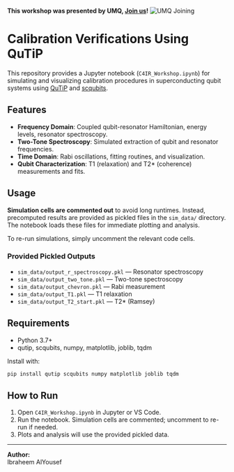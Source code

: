 **This workshop was presented by UMQ, [Join us](https://docs.google.com/forms/d/e/1FAIpQLSf8LQUbL7fbgi6-6ROvOB0lCXIA9EicLXyoKjTIatWzKerORQ/viewform?usp=sharing)!**
![UMQ Joining](https://github.com/user-attachments/assets/9e010933-53b2-4cc7-97c0-b20760376831)


# Calibration Verifications Using QuTiP

This repository provides a Jupyter notebook (`C4IR_Workshop.ipynb`) for simulating and visualizing calibration procedures in superconducting qubit systems using [QuTiP](http://qutip.org/) and [scqubits](https://scqubits.readthedocs.io/).

## Features

- **Frequency Domain**: Coupled qubit-resonator Hamiltonian, energy levels, resonator spectroscopy.
- **Two-Tone Spectroscopy**: Simulated extraction of qubit and resonator frequencies.
- **Time Domain**: Rabi oscillations, fitting routines, and visualization.
- **Qubit Characterization**: T1 (relaxation) and T2* (coherence) measurements and fits.

## Usage

**Simulation cells are commented out** to avoid long runtimes. Instead, precomputed results are provided as pickled files in the `sim_data/` directory. The notebook loads these files for immediate plotting and analysis.

To re-run simulations, simply uncomment the relevant code cells.

### Provided Pickled Outputs

- `sim_data/output_r_spectroscopy.pkl` — Resonator spectroscopy
- `sim_data/output_two_tone.pkl` — Two-tone spectroscopy
- `sim_data/output_chevron.pkl` — Rabi measurement
- `sim_data/output_T1.pkl` — T1 relaxation
- `sim_data/output_T2_start.pkl` — T2* (Ramsey)

## Requirements

- Python 3.7+
- qutip, scqubits, numpy, matplotlib, joblib, tqdm

Install with:
```sh
pip install qutip scqubits numpy matplotlib joblib tqdm
```

## How to Run

1. Open `C4IR_Workshop.ipynb` in Jupyter or VS Code.
2. Run the notebook. Simulation cells are commented; uncomment to re-run if needed.
3. Plots and analysis will use the provided pickled data.

---

**Author:**  
Ibraheem AlYousef
